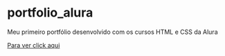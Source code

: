 # portfolio_alura
Meu primeiro portfólio desenvolvido com os cursos HTML e CSS da Alura

[Para ver click aqui](https://portfolio-alura-kohl-eta.vercel.app/)
